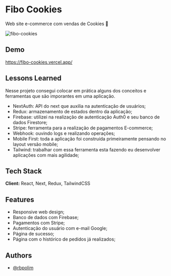 # Fibo Cookies

Web site e-commerce com vendas de Cookies 🍪

![fibo-cookies](https://user-images.githubusercontent.com/66570560/129126483-60b50926-2a58-4232-951d-e22bd4f7e1ba.png)

## Demo

https://fibo-cookies.vercel.app/

## Lessons Learned

Nesse projeto consegui colocar em prática alguns dos conceitos e ferramentas que são imporantes em uma aplicação.

- NextAuth: API do next que auxilia na autenticação de usuários;
- Redux: armazenamento de estados dentro da aplicação;
- Firebase: utilizei na realização de autenticação Auth0 e seu banco de dados Firestore;
- Stripe: ferramenta para a realização de pagamentos E-commerce;
- Webhook: ouvindo logs e realizando operações;
- Mobile First: toda a aplicação foi construída primeiramente pensando no layout versão mobile;
- Tailwind: trabalhar com essa ferramenta esta fazendo eu desenvolver aplicações com mais agilidade;

## Tech Stack

**Client:** React, Next, Redux, TailwindCSS


## Features

- Responsive web design;
- Banco de dados com Firebase;
- Pagamentos com Stripe;
- Autenticação do usuário com e-mail Google;
- Página de sucesso;
- Página com o histórico de pedidos já realizados;

## Authors

- [@rbpolim](https://www.github.com/rbpolim)
